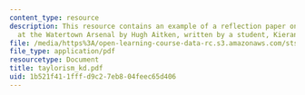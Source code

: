 ```yaml
---
content_type: resource
description: This resource contains an example of a reflection paper on Taylorism
  at the Watertown Arsenal by Hugh Aitken, written by a student, Kieran Downes.
file: /media/https%3A/open-learning-course-data-rc.s3.amazonaws.com/sts-462-social-and-political-implications-of-technology-spring-2006/1b521f411fffd9c27eb804feec65d406_taylorism_kd.pdf
file_type: application/pdf
resourcetype: Document
title: taylorism_kd.pdf
uid: 1b521f41-1fff-d9c2-7eb8-04feec65d406
---
```

